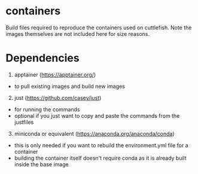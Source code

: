 # containers
Build files required to reproduce the containers used on cuttlefish. Note the images themselves are not included here for size reasons.

# Dependencies
1. apptainer (https://apptainer.org/)
  - to pull existing images and build new images
2. just (https://github.com/casey/just)
  - for running the commands
  - optional if you just want to copy and paste the commands from the justfiles
3. miniconda or equivalent (https://anaconda.org/anaconda/conda)
  - this is only needed if you want to rebuild the environment.yml file for a container
  - building the container itself doesn't require conda as it is already built inside the base image
